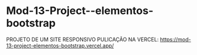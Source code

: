 # Mod-13-Project--elementos-bootstrap
PROJETO DE UM SITE RESPONSIVO PULICAÇÃO NA VERCEL: https://mod-13-project-elementos-bootstrap.vercel.app/
